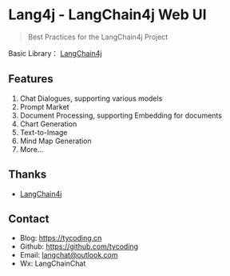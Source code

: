 # Lang4j - LangChain4j Web UI

> Best Practices for the LangChain4j Project

Basic Library： [LangChain4j](https://github.com/langchain4j/langchain4j)

## Features

1. Chat Dialogues, supporting various models
2. Prompt Market
3. Document Processing, supporting Embedding for documents
4. Chart Generation
5. Text-to-Image
6. Mind Map Generation
7. More...

## Thanks

- [LangChain4j](https://github.com/langchain4j/langchain4j)

## Contact

- Blog: https://tycoding.cn
- Github: https://github.com/tycoding
- Email: langchat@outlook.com
- Wx: LangChainChat
